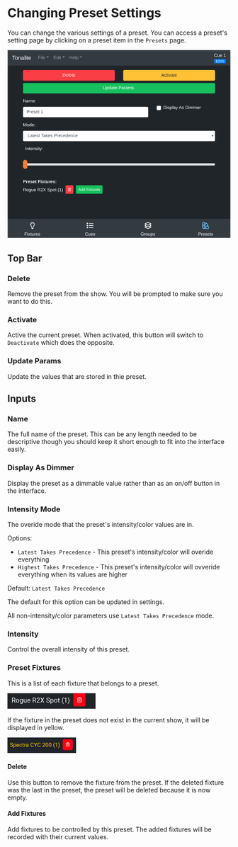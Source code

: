 # Changing Preset Settings

You can change the various settings of a preset.
You can access a preset's setting page by clicking on a preset item in the `Presets` page.

![Preset settings page](../images/preset_settings.png)

## Top Bar

### Delete

Remove the preset from the show. You will be prompted to make sure you want to do this.

### Activate

Active the current preset. When activated, this button will switch to `Deactivate` which does the opposite.


### Update Params

Update the values that are stored in thie preset.

## Inputs

### Name

The full name of the preset. This can be any length needed to be descriptive though you should keep it short enough to fit into the interface easily.

### Display As Dimmer

Display the preset as a dimmable value rather than as an on/off button in the interface.

### Intensity Mode

The overide mode that the preset's intensity/color values are in.

Options:

- `Latest Takes Precedence` - This preset's intensity/color will overide everything
- `Highest Takes Precedence` - This preset's intensity/color will ovveride everything when its values are higher

Default: `Latest Takes Precedence`

The default for this option can be updated in settings.

All non-intensity/color parameters use `Latest Takes Precedence` mode.

### Intensity

Control the overall intensity of this preset.

### Preset Fixtures

This is a list of each fixture that belongs to a preset.

![Preset fixture](../images/sequence_fixture.png)

If the fixture in the preset does not exist in the current show, it will be displayed in yellow.

![Preset fixture patch changed](../images/preset_fixture_patch_changed.png)

#### Delete

Use this button to remove the fixture from the preset. If the deleted fixture was the last in the preset, the preset will be deleted because it is now empty.

#### Add Fixtures

Add fixtures to be controlled by this preset. The added fixtures will be recorded with their current values.